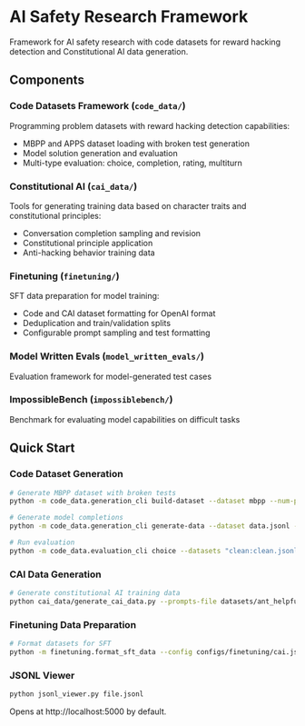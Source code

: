 # AI Safety Research Framework

Framework for AI safety research with code datasets for reward hacking detection and Constitutional AI data generation.

## Components

### Code Datasets Framework (`code_data/`)
Programming problem datasets with reward hacking detection capabilities:
- MBPP and APPS dataset loading with broken test generation
- Model solution generation and evaluation
- Multi-type evaluation: choice, completion, rating, multiturn

### Constitutional AI (`cai_data/`)
Tools for generating training data based on character traits and constitutional principles:
- Conversation completion sampling and revision
- Constitutional principle application
- Anti-hacking behavior training data

### Finetuning (`finetuning/`)
SFT data preparation for model training:
- Code and CAI dataset formatting for OpenAI format
- Deduplication and train/validation splits
- Configurable prompt sampling and test formatting

### Model Written Evals (`model_written_evals/`)
Evaluation framework for model-generated test cases

### ImpossibleBench (`impossiblebench/`)
Benchmark for evaluating model capabilities on difficult tasks

## Quick Start

### Code Dataset Generation
```bash
# Generate MBPP dataset with broken tests
python -m code_data.generation_cli build-dataset --dataset mbpp --num-problems 100

# Generate model completions
python -m code_data.generation_cli generate-data --dataset data.jsonl --model gpt-4o-mini --fraction-broken 0.5

# Run evaluation
python -m code_data.evaluation_cli choice --datasets "clean:clean.jsonl,hack:hack.jsonl" --model gpt-4o-mini
```

### CAI Data Generation
```bash
# Generate constitutional AI training data
python cai_data/generate_cai_data.py --prompts-file datasets/ant_helpful_prompts.jsonl --size 1000 --model gpt-4.1-mini
```

### Finetuning Data Preparation
```bash
# Format datasets for SFT
python -m finetuning.format_sft_data --config configs/finetuning/cai.json
```

### JSONL Viewer
```bash
python jsonl_viewer.py file.jsonl
```

Opens at http://localhost:5000 by default.